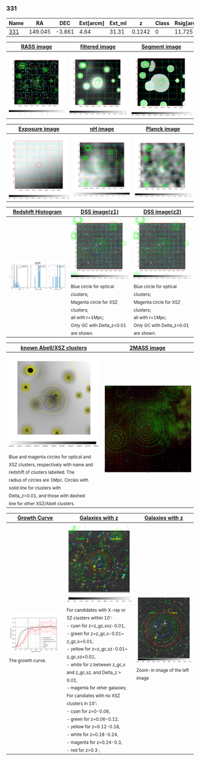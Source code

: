 <div STYLE="page-break-after: always;"></div>

### 331

|Name          |RA          |DEC      | Ext[arcm] | Ext_ml | z    | Class| Rsig[arcmin] | CRsig[c/s] | CR500[c/s] | R500[Mpc] |L500[erg/s]|F500[erg/s/cm^2]| M500[Msun]|Tx[keV]|beta|GC(XSZ,Delta_z<0.01)| GC(OPT,Delta_z<0.01)|GC|alias|
|--------------|------------|------------|---|---|-----------|--------|------|------|----|----|----|----|----|----|----|----|----|----|---|
|[331](script/331.md)     | 149.045       | -3.861       | 4.64    | 31.31   | 0.1242 | 0   | 11.725 |0.097 |0.090 |0.824 |6.779e+43 |1.679e-12 |1.792e+14 |3.191 |1.603 |-, |-, |-, |t237|

|[RASS image](../image/331/331_img.pdf)|[filtered image](../image/331/331_fil.pdf)|[Segment image](../image/331/331_seg.pdf)|
|-------------------|--------------------|-------------------|
| <img src="../image/331/331_img.png" width="300">  | <img src="../image/331/331_fil.png" width="300">   | <img src="../image/331/331_seg.png" width="300">  |

|[Exposure image](../image/331/331_mex.pdf)| [nH image](../image/331/331_nh.pdf)| [Planck image](../image/331/331_p.pdf)|
|-------------------|--------------------|-------------------|
|<img src="../image/331/331_mex.png" width="300">   | <img src="../image/331/331_nh.png" width="300">    | <img src="../image/331/331_p.png" width="300"> |

|[Redshift Histogram](../image/331/331_zg.pdf) | [DSS image(z1)](../image/331/331_dss_z1.pdf)      |  [DSS image(z2)](../image/331/331_dss_z2.pdf)    |
|-------------------|--------------------|-------------------|
|<img src="../image/331/331_zg.png" width="300"> |<img src="../image/331/331_dss_z1.png" width="300"> <sub><br>Blue circle for optical clusters; <br>Magenta circle for XSZ clusters; <br>all with r=1Mpc; <br>Only GC with Delta_z<0.01 are shown. </sub>| <img src="../image/331/331_dss_z2.png" width="300"><sub><br>Blue circle for optical clusters; <br>Magenta circle for XSZ clusters; <br>all with r=1Mpc; <br>Only GC with Delta_z<0.01 are shown. </sub> |

|[known Abell/XSZ clusters](../image/331/331_m.pdf) | [2MASS image](../image/331/331_2mass.pdf)      |
|-------------------|-------------------|
|<img src=../image/331/331_m.png width="300"> <sub><br>Blue and magenta circles for optical and <br>XSZ clusters, respectively with name and <br>redshift of clusters labelled. The <br>radius of circles are 1Mpc. Circles with <br>solid line for clusters with <br>Delta_z<0.01, and those with dashed <br>line for other XSZ/Abell clusters.        </sub>|<img src="../image/331/331_2mass.png" width="300">  |

|[Growth Curve](../image/331/331_gca_all.png) |[Galaxies with z](../image/331/331_opt_ned.pdf) |[Galaxies with z](../image/331/331_opt_ned_zoom.pdf) |
|-------------------|-------------------|-------------------|
| <img src="../image/331/331_gca_all.png" width="300"> <sub><br>The growth curve.</sub>| <img src=../image/331/331_opt_ned.png width="300"> <br><sub> For candidates with X-ray or SZ clusters within 10': <br> - cyan for z<z_gc,xsz-0.01, <br> - green for z=z_gc,x-0.01~ z_gc,x+0.01, <br> - yellow for z=z_gc,sz-0.01~ z_gc,sz+0.01, <br> - white for z between z_gc,x and z_gc,sz, and Delta_z > 0.01, <br> - magenta for other galaxies; <br>For candiates with no XSZ clusters in 10': <br> - cyan for z=0-0.06, <br> - green for z=0.06-0.12, <br> - yellow for z=0.12-0.18, <br> - white for z=0.18-0.24, <br> - magenta for z=0.24-0.3, <br> - red for z>0.3 ;  </sub>|<img src=../image/331/331_opt_ned_zoom.png width="300">  <br><sub> Zoom-in image of the left image</sub>|




